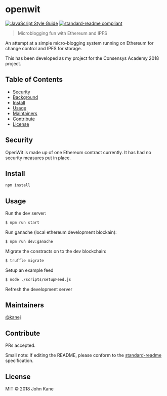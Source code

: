 # openwit

[![JavaScript Style Guide](https://img.shields.io/badge/code_style-standard-brightgreen.svg?style=flat-square)](https://standardjs.com)
[![standard-readme compliant](https://img.shields.io/badge/standard--readme-OK-green.svg?style=flat-square)](https://github.com/RichardLitt/standard-readme)

> Microblogging fun with Ethereum and IPFS

An attempt at a simple micro-blogging system running on Ethereum for change control and IPFS for storage.

This has been developed as my project for the Consensys Academy 2018 project.

## Table of Contents

- [Security](#security)
- [Background](#background)
- [Install](#install)
- [Usage](#usage)
- [Maintainers](#maintainers)
- [Contribute](#contribute)
- [License](#license)

## Security

OpenWit is made up of one Ethereum contract currently. It has had no security measures put in place.

## Install


```bash
npm install
```

Usage
-----

Run the dev server:

```bash
$ npm run start
```

Run ganache (local ethereum development blockain):

```bash
$ npm run dev:ganache
```

Migrate the constracts on to the dev blockchain:

```bash
$ truffle migrate
```

Setup an example feed

```bash
$ node ./scripts/setupFeed.js
```

Refresh the development server

## Maintainers

[@kanej](https://github.com/kanej)

## Contribute

PRs accepted.

Small note: If editing the README, please conform to the [standard-readme](https://github.com/RichardLitt/standard-readme) specification.

## License

MIT © 2018 John Kane
